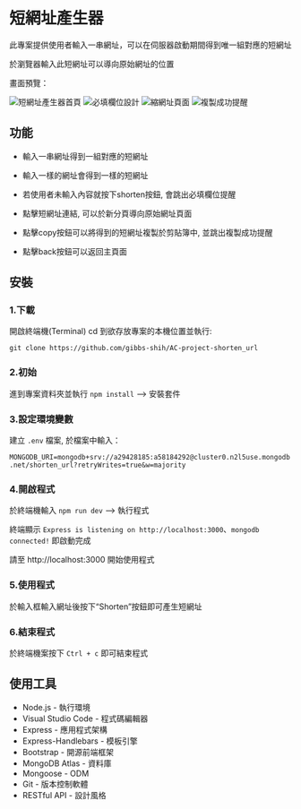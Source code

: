 # 短網址產生器

此專案提供使用者輸入一串網址，可以在伺服器啟動期間得到唯一組對應的短網址

於瀏覽器輸入此短網址可以導向原始網址的位置

畫面預覽：

![短網址產生器首頁](https://github.com/gibbs-shih/AC-project-shorten_url/assets/73210852/254dc71c-52ff-42f5-aeff-b0c653bfb510)
![必填欄位設計](https://github.com/gibbs-shih/AC-project-shorten_url/assets/73210852/93e571b9-4cc1-4df3-9956-f1f313a79988)
![縮網址頁面](https://github.com/gibbs-shih/AC-project-shorten_url/assets/73210852/738547ea-7809-49d5-bc0f-0fe8c17efa2f)
![複製成功提醒](https://github.com/gibbs-shih/AC-project-shorten_url/assets/73210852/6e2f629d-3b41-4ecd-82d3-cca7434b3ef2)


## 功能

- 輸入一串網址得到一組對應的短網址

- 輸入一樣的網址會得到一樣的短網址

- 若使用者未輸入內容就按下shorten按鈕, 會跳出必填欄位提醒 

- 點擊短網址連結, 可以於新分頁導向原始網址頁面 

- 點擊copy按鈕可以將得到的短網址複製於剪貼簿中, 並跳出複製成功提醒

- 點擊back按鈕可以返回主頁面


## 安裝

### 1.下載

開啟終端機(Terminal) cd 到欲存放專案的本機位置並執行:

`git clone https://github.com/gibbs-shih/AC-project-shorten_url`

### 2.初始

進到專案資料夾並執行 `npm install`  --> 安裝套件

### 3.設定環境變數

建立 `.env` 檔案, 於檔案中輸入：

`MONGODB_URI=mongodb+srv://a29428185:a58184292@cluster0.n2l5use.mongodb.net/shorten_url?retryWrites=true&w=majority`

### 4.開啟程式

於終端機輸入 `npm run dev`  --> 執行程式

終端顯示 `Express is listening on http://localhost:3000`、`mongodb connected!` 即啟動完成

請至 http://localhost:3000 開始使用程式

### 5.使用程式

於輸入框輸入網址後按下“Shorten”按鈕即可產生短網址

### 6.結束程式

於終端機案按下 `Ctrl + c` 即可結束程式


## 使用工具
- Node.js - 執行環境
- Visual Studio Code - 程式碼編輯器
- Express - 應用程式架構
- Express-Handlebars - 模板引擎
- Bootstrap - 開源前端框架
- MongoDB Atlas - 資料庫 
- Mongoose - ODM
- Git - 版本控制軟體
- RESTful API - 設計風格
